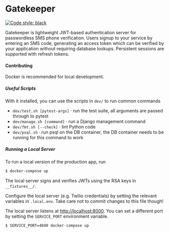 # Gatekeeper

[![Code style: black](https://img.shields.io/badge/code%20style-black-000000.svg)](https://github.com/ambv/black)

Gatekeeper is lightweight JWT-based authentication server for passwordless SMS phone
verification.
Users signup to your service by entering an SMS code, generating an access token which
can be verified by your application without requiring database lookups.
Persistent sessions are supported with refresh tokens.

#### Contributing

Docker is recommended for local development.

##### Useful Scripts

With it installed, you can use the scripts in `dev/` to run common commands
- `dev/test.sh [pytest-args]` · run the test suite, all arguments are passed through to pytest
- `dev/manage.sh [command]` · run a Django management command
- `dev/fmt.sh [--check]` · lint Python code
- `dev/psql.sh` · run psql on the DB container, the DB container needs to be running for this command to work

##### Running a Local Server

To run a local version of the production app, run

```bash
$ docker-compose up
```

The local server signs and verifies JWTs using the RSA keys in `__fixtures__/`.

Configure the local server (e.g. Twilio credentials) by setting the relevant variables in `.local.env`.
Take care not to commit changes to this file though!

The local server listens at [http://localhost:8000](http://localhost:8000).
You can set a different port by setting the `SERVICE_PORT` environment variable.

```bash
$ SERVICE_PORT=4040 docker-compose up
```
